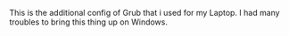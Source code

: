 This is the additional config of Grub that i used for my Laptop.
I had many troubles to bring this thing up on Windows.

